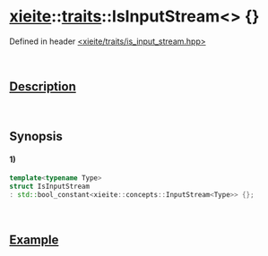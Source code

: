 # [xieite](../../xieite.md)\:\:[traits](../../traits.md)\:\:IsInputStream\<\> \{\}
Defined in header [<xieite/traits/is_input_stream.hpp>](../../../include/xieite/traits/is_input_stream.hpp)

&nbsp;

## [Description](../concepts/input_stream.md#Description)

&nbsp;

## Synopsis
#### 1)
```cpp
template<typename Type>
struct IsInputStream
: std::bool_constant<xieite::concepts::InputStream<Type>> {};
```

&nbsp;

## [Example](../concepts/input_stream.md#Example)

